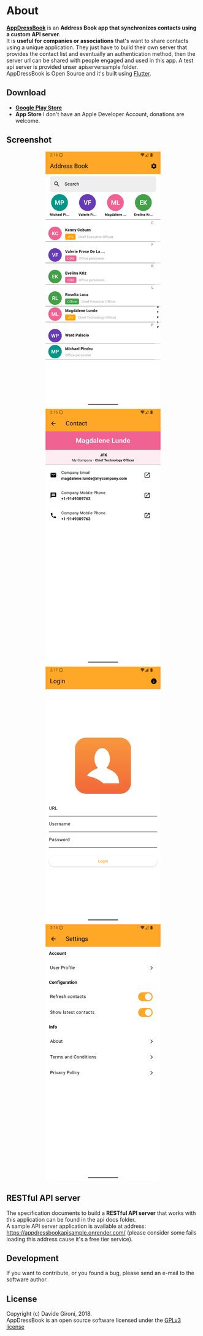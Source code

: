 About
===

**[AppDressBook](https://github.com/davidegironi/appdressbook)** is an **Address Book app that synchronizes contacts using a custom API server**.  
It is **useful for companies or associations** that's want to share contacts using a unique application. They just have to build their own server that provides the contact list and eventually an authentication method, then the server url can be shared with people engaged and used in this app. A test api server is provided unser apiserversample folder.  
AppDressBook is Open Source and it's built using [Flutter](https://flutter.dev/).

## Download
* **[Google Play Store](https://play.google.com/store/apps/details?id=com.davidegironi.appdressbook)**
* **App Store** I don't have an Apple Developer Account, donations are welcome.

## Screenshot
<p align="center">
  <img src="screenshots/android_contactlist.png" width="300"/>
  <img src="screenshots/android_contact.png" width="300"/>
  <img src="screenshots/android_login.png" width="300"/>
  <img src="screenshots/android_settings.png" width="300"/>
</p>

## RESTful API server
The specification documents to build a **RESTful API server** that works with this application can be found in the api docs folder.  
A sample API server application is available at address: https://appdressbookapisample.onrender.com/ (please consider some fails loading this address cause it's a free tier service).

## Development

If you want to contribute, or you found a bug, please send an e-mail to the software author.

## License

Copyright (c) Davide Gironi, 2018.  
AppDressBook is an open source software licensed under the [GPLv3 license](http://opensource.org/licenses/GPL-3.0)